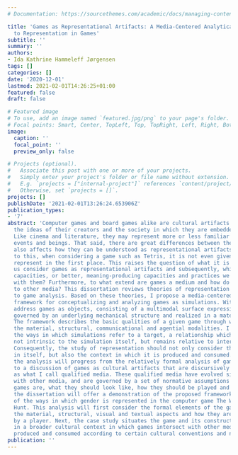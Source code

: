 ```yaml
---
# Documentation: https://sourcethemes.com/academic/docs/managing-content/

title: 'Games as Representational Artifacts: A Media-Centered Analytical Approach
  to Representation in Games'
subtitle: ''
summary: ''
authors:
- Ida Kathrine Hammeleff Jørgensen
tags: []
categories: []
date: '2020-12-01'
lastmod: 2021-02-01T14:26:25+01:00
featured: false
draft: false

# Featured image
# To use, add an image named `featured.jpg/png` to your page's folder.
# Focal points: Smart, Center, TopLeft, Top, TopRight, Left, Right, BottomLeft, Bottom, BottomRight.
image:
  caption: ''
  focal_point: ''
  preview_only: false

# Projects (optional).
#   Associate this post with one or more of your projects.
#   Simply enter your project's folder or file name without extension.
#   E.g. `projects = ["internal-project"]` references `content/project/deep-learning/index.md`.
#   Otherwise, set `projects = []`.
projects: []
publishDate: '2021-02-01T13:26:24.653906Z'
publication_types:
- '7'
abstract: 'Computer games and board games alike are cultural artifacts that reflect
  the ideas of their creators and the society in which they are embedded and played.
  Like cinema and literature, they may represent more or less familiar environments,
  events and beings. That said, there are great differences between these media, which
  also affects how they can be understood as representational artifacts. In addition
  to this, when considering a game such as Tetris, it is not even given that games
  represent in the first place. This raises the question of what it is that makes
  us consider games as representational artifacts and subsequently, which representational
  capacities, or better, meaning-producing capacities and practices we may associate
  with them? Furthermore, to what extend are games a medium and how do they relate
  to other media? This dissertation reviews theories of representation and their application
  to game analysis. Based on these theories, I propose a media-centered, and materialist
  framework for conceptualizing and analyzing games as simulations. With this, I will
  address games as objects, consisting of a multimodal surface expression that is
  governed by an underlying mechanical structure and realized in a material medium.
  The framework describes the basic qualities of a given game through what I call
  the material, structural, communicational and agential modalities. I will discuss
  the ways in which simulations refer to a target, a relationship which I argue is
  not intrinsic to the simulation itself, but remains relative to interpretation.
  Consequently, the study of representation should not only consider the game artifact
  in itself, but also the context in which it is produced and consumed. Therefore,
  the analysis will progress from the relatively formal analysis of games as simulations
  to a discussion of games as cultural artifacts that are discursively constructed
  as what I call qualified media. These qualified media have evolved side by side
  with other media, and are governed by a set of normative assumptions about what
  games are, what they should look like, how they should be played and by whom. Finally,
  the dissertation will offer a demonstration of the proposed framework in an analysis
  of the ways in which gender is represented in the computer game The Witcher 3: Wild
  Hunt. This analysis will first consider the formal elements of the game, that is
  the material, structural, visual and textual aspects and how they are put into operation
  by a player. Next, the case study situates the game and its construction of gender
  in a broader cultural context in which games intersect with other media and are
  produced and consumed according to certain cultural conventions and norms.'
publication: ''
---
```

